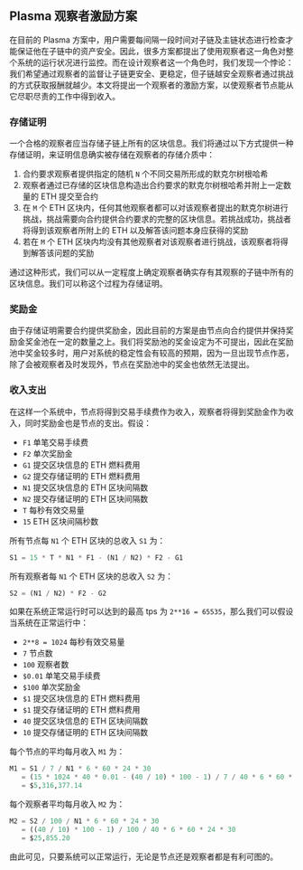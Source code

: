 ## Plasma 观察者激励方案

在目前的 Plasma 方案中，用户需要每间隔一段时间对子链及主链状态进行检查才能保证他在子链中的资产安全。因此，很多方案都提出了使用观察者这一角色对整个系统的运行状况进行监控。而在设计观察者这一个角色时，我们发现一个悖论：我们希望通过观察者的监督让子链更安全、更稳定，但子链越安全观察者通过挑战的方式获取报酬就越少。本文将提出一个观察者的激励方案，以使观察者节点能从它尽职尽责的工作中得到收入。

### 存储证明

一个合格的观察者应当存储子链上所有的区块信息。我们将通过以下方式提供一种存储证明，来证明信息确实被存储在观察者的存储介质中：

1. 合约要求观察者提供指定的随机 `N` 个不同交易所形成的默克尔树根哈希
2. 观察者通过已存储的区块信息构造出合约要求的默克尔树根哈希并附上一定数量的 ETH 提交至合约
3. 在 `M` 个 ETH 区块内，任何其他观察者都可以对该观察者提出的默克尔树进行挑战，挑战需要向合约提供合约要求的完整的区块信息。若挑战成功，挑战者将得到该观察者所附上的 ETH 以及解答该问题本身应获得的奖励
4. 若在 `M` 个 ETH 区块内均没有其他观察者对该观察者进行挑战，该观察者将得到解答该问题的奖励

通过这种形式，我们可以从一定程度上确定观察者确实存有其观察的子链中所有的区块信息。我们可以称这个过程为存储证明。

### 奖励金

由于存储证明需要合约提供奖励金，因此目前的方案是由节点向合约提供并保持奖励金奖金池在一定的数量之上。我们将奖励池的奖金设定为不可提出，因此在奖励池中奖金较多时，用户对系统的稳定性会有较高的预期，因为一旦出现节点作恶，除了会被观察者及时发现外，节点在奖励池中的奖金也依然无法提出。

### 收入支出

在这样一个系统中，节点将得到交易手续费作为收入，观察者将得到奖励金作为收入，同时奖励金也是节点的支出。假设：

- `F1` 单笔交易手续费
- `F2` 单次奖励金
- `G1` 提交区块信息的 ETH 燃料费用
- `G2` 提交存储证明的 ETH 燃料费用
- `N1` 提交区块信息的 ETH 区块间隔数
- `N2` 提交存储证明的 ETH 区块间隔数
- `T` 每秒有效交易量
- `15` ETH 区块间隔秒数

所有节点每 `N1` 个 ETH 区块的总收入 `S1` 为：

```sql
S1 = 15 * T * N1 * F1 - (N1 / N2) * F2 - G1
```

所有观察者每 `N1` 个 ETH 区块的总收入 `S2` 为：

```sql
S2 = (N1 / N2) * F2 - G2
```

如果在系统正常运行时可以达到的最高 tps 为 `2**16 = 65535`，那么我们可以假设当系统在正常运行中：

- `2**8 = 1024` 每秒有效交易量
- `7` 节点数
- `100` 观察者数
- `$0.01` 单笔交易手续费
- `$100` 单次奖励金
- `$1` 提交区块信息的 ETH 燃料费用
- `$1` 提交存储证明的 ETH 燃料费用
- `40` 提交区块信息的 ETH 区块间隔数
- `10` 提交存储证明的 ETH 区块间隔数

每个节点的平均每月收入 `M1` 为：

```sql
M1 = S1 / 7 / N1 * 6 * 60 * 24 * 30
   = (15 * 1024 * 40 * 0.01 - (40 / 10) * 100 - 1) / 7 / 40 * 6 * 60 * 24 * 30
   = $5,316,377.14
```

每个观察者平均每月收入 `M2` 为：

```sql
M2 = S2 / 100 / N1 * 6 * 60 * 24 * 30
   = ((40 / 10) * 100 - 1) / 100 / 40 * 6 * 60 * 24 * 30
   = $25,855.20
```

由此可见，只要系统可以正常运行，无论是节点还是观察者都是有利可图的。